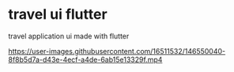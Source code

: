 # travel ui flutter
 travel application ui made with flutter


https://user-images.githubusercontent.com/16511532/146550040-8f8b5d7a-d43e-4ecf-a4de-6ab15e13329f.mp4

